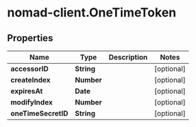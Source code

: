 # nomad-client.OneTimeToken

## Properties

Name | Type | Description | Notes
------------ | ------------- | ------------- | -------------
**accessorID** | **String** |  | [optional] 
**createIndex** | **Number** |  | [optional] 
**expiresAt** | **Date** |  | [optional] 
**modifyIndex** | **Number** |  | [optional] 
**oneTimeSecretID** | **String** |  | [optional] 


